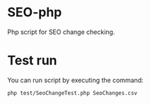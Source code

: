 # SEO-php

Php script for SEO change checking.

# Test run

You can run script by executing the command:

```sh
php test/SeoChangeTest.php SeoChanges.csv
```